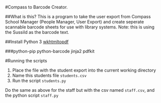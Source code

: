 #Compass to Barcode Creator.

##What is this?
This is a program to take the user export from Compass School Manager (People Manager, User Export) and create seperate scannable barcode sheets for use with library systems.
Note: this is using the SussiId as the barcode text.


##Install
Python 3
[wkhtmltopdf](http://wkhtmltopdf.org/)

###python-pip
python-barcode
jinja2
pdfkit

#Running the scripts
1. Place the file with the student export into the current working directory
2. Name this students file `students.csv`
3. Run the script `students.py`

Do the same as above for the staff but with the csv named `staff.csv`, and the python script `staff.py`
